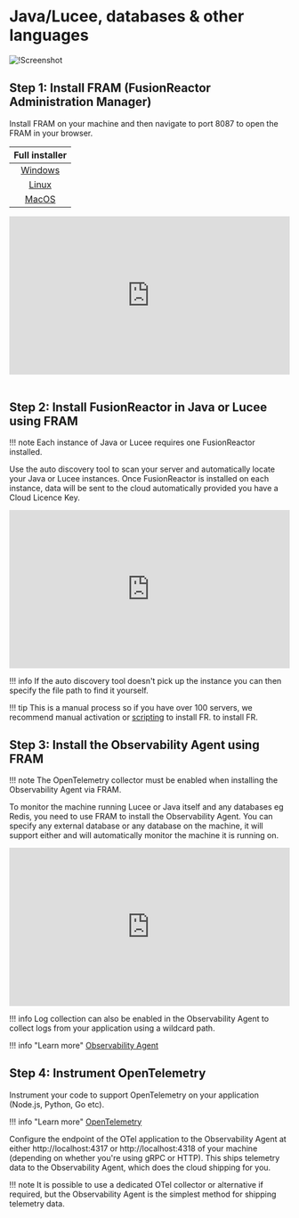 # Java/Lucee, databases & other languages


![!Screenshot](/Best-Practices/Installation/Images/JLOTel.png)

## Step 1: Install FRAM (FusionReactor Administration Manager)

Install FRAM on your machine and then navigate to port 8087 to open the FRAM in your browser.

| Full installer | 
|  :---:  |
| [Windows](https://download.fusionreactor.io/FR/Latest/FusionReactor_windows-x64.exe) |
| [Linux](https://download.fusionreactor.io/FR/Latest/FusionReactor_linux-x64.sh)  |
| [MacOS](https://download.fusionreactor.io/FR/Latest/FusionReactor_macos.dmg) | <br>

<div style="padding:56.25% 0 0 0;position:relative;"><iframe src="https://player.vimeo.com/video/930599280?badge=0&amp;autopause=0&amp;player_id=0&amp;app_id=58479" frameborder="0" allow="autoplay; fullscreen; picture-in-picture; clipboard-write" style="position:absolute;top:0;left:0;width:100%;height:100%;" title="Quick and Easy Installation of FusionReactor Administration Manager (FRAM) on Windows"></iframe></div><script src="https://player.vimeo.com/api/player.js"></script>
<br>

## Step 2: Install FusionReactor in Java or Lucee using FRAM

!!! note
    Each instance of Java or Lucee requires one FusionReactor installed.

Use the auto discovery tool to scan your server and automatically locate your Java or Lucee instances. Once FusionReactor is installed on each instance, data will be sent to the cloud automatically provided you have a Cloud Licence Key. 

 <div style="padding:56.25% 0 0 0;position:relative;"><iframe src="https://player.vimeo.com/video/928407289?badge=0&amp;autopause=0&amp;player_id=0&amp;app_id=58479" frameborder="0" allow="autoplay; fullscreen; picture-in-picture; clipboard-write" style="position:absolute;top:0;left:0;width:100%;height:100%;" title="How to install a FusionReactor instance using FRAM"></iframe></div><script src="https://player.vimeo.com/api/player.js"></script>

!!! info
    If the auto discovery tool doesn't pick up the instance you can then specify the file path to find it yourself.


!!! tip 
    This is a manual process so if you have over 100 servers,  we recommend manual  activation or [scripting](/Cloud/Best-Practices/scripted1/) to install FR. to install FR.
<br>

## Step 3: Install the Observability Agent using FRAM

!!! note
    The OpenTelemetry collector must be enabled when installing the Observability Agent via FRAM.


To monitor the machine running Lucee or Java itself and any databases eg Redis, you need to use FRAM to install the Observability Agent. You can specify any external database or any database on the machine, it will support either and will automatically monitor the machine it is running on.  


<div style="padding:56.25% 0 0 0;position:relative;"><iframe src="https://player.vimeo.com/video/928407325?badge=0&amp;autopause=0&amp;player_id=0&amp;app_id=58479" frameborder="0" allow="autoplay; fullscreen; picture-in-picture; clipboard-write" style="position:absolute;top:0;left:0;width:100%;height:100%;" title="How to install the Observability Agent using FRAM"></iframe></div><script src="https://player.vimeo.com/api/player.js"></script>

!!! info 
    Log collection can also be enabled in the Observability Agent to collect logs from your application using a wildcard path. 


!!! info "Learn more"
    [Observability Agent](/Cloud/integrations/Metric-Integrations/)

## Step 4: Instrument OpenTelemetry

Instrument your code to support OpenTelemetry on your application (Node.js, Python, Go etc).

!!! info "Learn more"
    [OpenTelemetry](https://opentelemetry.io/docs/what-is-opentelemetry/)


Configure the endpoint of the OTel application to the Observability Agent at either http://localhost:4317 or http://localhost:4318  of your machine (depending on whether you're using gRPC or HTTP). This ships telemetry data to the Observability Agent, which does the cloud shipping for you.



!!! note
    It is possible to use a dedicated OTel collector or alternative if required, but the Observability Agent is the simplest method for shipping telemetry data.






